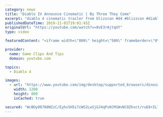 ```yaml
---
category: news
title: "Diablo IV Announce Cinematic | By Three They Come"
excerpt: "diablo 4 cinematic trailer from blizzcon #d4 #blizzcon #diablo."
publishedDateTime: 2019-11-01T19:01:45Z
originalUrl: "https://youtube.com/watch?v=0vE3rAjtqUY"
type: video

featuredContent: "<iframe width=\"800\" height=\"500\" frameborder=\"0\" src=\"https://www.youtube.com/embed/0vE3rAjtqUY\" allow=\"accelerometer; autoplay; encrypted-media; gyroscope; picture-in-picture\" allowfullscreen></iframe>"

provider:
  name: Game Clips And Tips
  domain: youtube.com

topics:
  - Diablo 4

images:
  - url: "https://www.youtube.com/img/desktop/supported_browsers/dinosaur.png"
    width: 1200
    height: 800
    isCached: true

secured: "WcBOy08760NZzC/Eyhx5H5i7cW52LwSjGJ4qPsKCM1WvNCOZhxct/ruE8+ILl8rHt5QWPIsi7ySR4qEVpDnRDk14YIddCxz5AAhaVr1BK1Do1iNH4aF4LczAIH/j4wGFZoEV+VXycupmuQOXe6j4HPyTRCboJQjaMUhp8MsKnRg40hf59EJuHnFsH2Rgdi9S2OHoIQJI5/OoXFpyQ5O0mmJXRJ5ltn2+2mwQmQuI99LgLgzW8umQXmggAH8y7oaY4i6mq4RBll8Dhwk6jxZp3VyoOMwxBM3p3FW2urJme74uxKHSZq1M2iXyZFaQlgb8gKyWgvz1FWjOuxe7AnZVo5D0IY7tZD0AHIe0Bef5ZoiOUM7bRTQBDyqpf7yIA9uko7/z+wlQWSdwVlUfB5oGnQ==;pTWl9uvznkUr3I0bYf3sXQ=="
---
```


